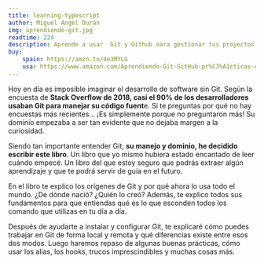 ```yaml
---
title: learning-typescript
author: Miguel Angel Durán
img: aprendiendo-git.jpg
readtime: 224
description: Aprende a usar  Git y Github oara gestionar tus proyectos de código.
buy:
    spain: https://amzn.to/4e3MYLG
    usa: https://www.amazon.com/Aprendiendo-Git-GitHub-pr%C3%A1cticas-estrategias/dp/B0D2LPMG6F/ref=sr_1_1?crid=2R1SN2VY4C940&dib=eyJ2IjoiMSJ9.5M-P-HCEb8ttipZCP9e78mxgUT3GhtVxlbbqopcD7qu-aUznCvqkIxWAbysZn7KQI1mQuhc13VYyHM2jdDmJVA.tvp94H9-uhsY7L6otd_VCrRlmQ0tzURPsUEoNYdjlP8&dib_tag=se&keywords=aprendiendo+git+y+github&qid=1750344652&sprefix=aprendiendo+git+y%2Caps%2C305&sr=8-1
---
```


<!-- /* A esto se le llama front mater, es un archivo con informacion extra q puedes poner en un mardown y el contenido seria lo de abajo como descripcion del libro en este caso*/  -->

Hoy en día es imposible imaginar el desarrollo de software sin Git. Según la encuesta de **Stack Overflow de 2018, casi el 90% de los desarrolladores usaban Git para manejar su código fuent**e. Si te preguntas por qué no hay encuestas más recientes... ¡Es simplemente porque no preguntaron más! Su dominio empezaba a ser tan evidente que no dejaba margen a la curiosidad.

Siendo tan importante entender Git, **su manejo y dominio, he decidido escribir este libro**. Un libro que yo mismo hubiera estado encantado de leer cuándo empecé. Un libro del que estoy seguro que podrás extraer algún aprendizaje y que te podrá servir de guía en el futuro.

En el libro te explico los orígenes de Git y por qué ahora lo usa todo el mundo. ¿De dónde nació? ¿Quién lo creó? Además, te explico todos sus fundamentos para que entiendas qué es lo que esconden todos los comando que utilizas en tu día a día.

Después de ayudarte a instalar y configurar Git, te explicaré cómo puedes trabajar en Git de forma local y remota y qué diferencias existe entre esos dos modos. Luego haremos repaso de algunas buenas prácticas, cómo usar los alias, los hooks, trucos imprescindibles y muchas cosas más.
